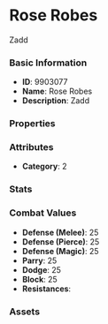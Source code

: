 # Rose Robes

Zadd

### Basic Information

- **ID**: 9903077
- **Name**: Rose Robes
- **Description**: Zadd

### Properties


### Attributes

- **Category**: 2

### Stats


### Combat Values

- **Defense (Melee)**: 25
- **Defense (Pierce)**: 25
- **Defense (Magic)**: 25
- **Parry**: 25
- **Dodge**: 25
- **Block**: 25
- **Resistances**: 

### Assets


